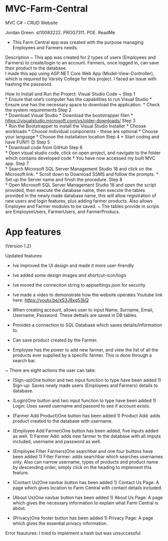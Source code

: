 # MVC-Farm-Central
MVC C# - CRUD Website

Jordan Green. st10083222. PROG7311. POE. ReadMe

   * This Farm Central app was created with the purpose managing Employees and Farmers needs.

Description ~ This app was created for 2 types of users (Employees and Farmers) to create/login to an account. Farmers, once logged in, can save their product to the database.          
              I made this app using ASP.NET Core Web App (Model-View-Controller), which is required by Varsity College for this project.
              I faced an issue with hashing the password.

How to Install and Run the Project:
Visual Studio Code ~
Step 1  
        * Ensure that one’s computer has the capabilities to run Visual Studio
	* Ensure one has the necessary space to download the application.
	* Check the system requirements
Step 2  
        * Download Visual Studio
	* Download the bootstrapper filen
	* https://visualstudio.microsoft.com/vs/older-downloads/
Step 3  
        * Run the Bootstrapper to install the Visual Studio Installer
	* Choose workloads
	* Choose individual components – these are optional
	* Choose your language
	* Choose the installation location
Step 4 
        * Start coding and have FUN!!! 😊
Step 5  
        * Download code from GitHub
Step 6  
        * Open visual studio code, click on open project, and navigate to the folder which contains developed code
        * You have now accessed my built MVC app.
Step 7  
        * Search Microsoft SQL Server Management Studio 18 and click on the Microsoft link.
        * Scroll down to Download SSMS and follow the prompts.
        * Set up the Server name and finish the procedure.
Step 8  
        * Open Microsoft SQL Server Management Studio 18 and open the script provided, 
          then execute the database name, then execute the tables provided in the newly made database name, this will allow registration of new users and login features, plus adding farmer products.
          Also allows Employee and Farmer modules to be saved.
               ~ The tables provide in scrips are EmployeeUsers, FarmerUsers, and FarmerProducs.

# App features
(Version 1.2)

Updated features: 
- Ive improved the UI design and made it more user-friendly
- Ive added some design images and shortcut-icon/logo
- Ive moved the connection string to appsettings.json for security
- Ive made a video to demonstrate how the website operates 
       Youtube link here: https://youtu.be/xS3J8xg53kQ

 - When creating account, allows user to input Name, Surname, Email, Username, Password. These dettails are saved in DB tables.
 - Provides a connection to SQL Database which saves details/information to.
 - Can save product created by the Farmer.
 - Employee has the power to add new farmer, and view the list of all the products ever supplied by a specific farmer. This is done through a search bar. 
 
 ~ There are eight actions the user can take: 

 - (Sign-up)One button and two input function to type have been added
        1) Sign-up: Saves newly made users (Employees and Farmers) details to database.

 - (Login)One button and two input function to type have been added
        1) Login: Uses saved username and passord to see if account exists.

 - (Farmer Add Product)One button has been added
        1) Product Add: adds product created to the database with username.

 - (Employee Add Farmer)One button has been added, five inputs added as well.
        1) Farmer Add: adds new farmer to the database with all imputs included, username and password as well.

 - (Employee Filter Farmers)One searchbar and one four buttons have been added
        1) Filter Farmer: adds searchbar which searches usernames only. Also can narrow username, types of products and product name by descending order, simply click on the heading to implement this feature.

 - (Contact Us)One navbar button has been added
        1) Contact Us Page: A page which gives location to Farm Central with contact details included.

 - (About Us)One navbar button has been added
        1) About Us Page: A page which gives the necessary information to explain what Farm Central is about.

 - (Privacy)One footer button has been added
        1) Privacy Page: A page which gives the essential privacy information.

Error feautures: I tried to implement a hash but was unsuccessful
